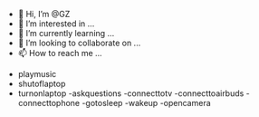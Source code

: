 - 👋 Hi, I’m @GZ
- 👀 I’m interested in ...
- 🌱 I’m currently learning ...
- 💞️ I’m looking to collaborate on ...
- 📫 How to reach me ...

<!---
GZ/GZ is a ✨ special ✨ repository because its `README.md` (this file) appears on your GitHub profile.
You can click the Preview link to take a look at your changes.
--->
- playmusic
- shutoflaptop
- turnonlaptop
-askquestions
-connecttotv
-connecttoairbuds
-connecttophone
-gotosleep
-wakeup
-opencamera
